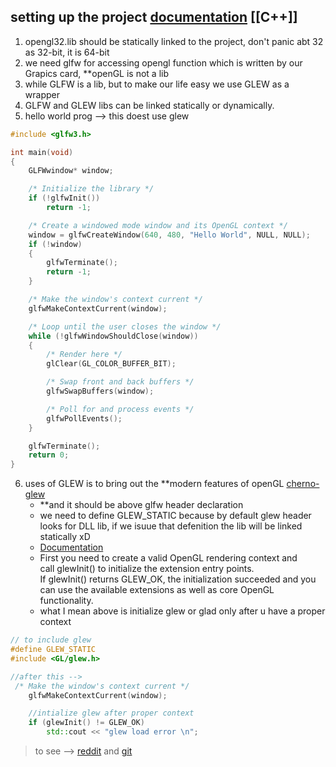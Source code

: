 ## setting up the project [documentation](https://docs.gl/) [[C++]]

1. opengl32.lib should be statically linked to the project, don't panic abt 32 as 32-bit, it is 64-bit
2. we need glfw for accessing opengl function which is written by our Grapics card, **openGL is not a lib
3. while GLFW is a lib, but to make our life easy we use GLEW as a wrapper 
4. GLFW and GLEW libs can be linked statically or dynamically.
5. hello world prog --> this doest use glew
```c++
#include <glfw3.h>

int main(void)
{
    GLFWwindow* window;

    /* Initialize the library */
    if (!glfwInit())
        return -1;

    /* Create a windowed mode window and its OpenGL context */
    window = glfwCreateWindow(640, 480, "Hello World", NULL, NULL);
    if (!window)
    {
        glfwTerminate();
        return -1;
    }

    /* Make the window's context current */
    glfwMakeContextCurrent(window);

    /* Loop until the user closes the window */
    while (!glfwWindowShouldClose(window))
    {
        /* Render here */
        glClear(GL_COLOR_BUFFER_BIT);

        /* Swap front and back buffers */
        glfwSwapBuffers(window);

        /* Poll for and process events */
        glfwPollEvents();
    }

    glfwTerminate();
    return 0;
}
```

6. uses of GLEW is to bring out the **modern features of openGL [cherno-glew](https://www.youtube.com/watch?v=H2E3yO0J7TM&list=PLlrATfBNZ98foTJPJ_Ev03o2oq3-GGOS2&index=3)
	- **and it should be above glfw header declaration
	- we need to define GLEW_STATIC because by default glew header looks for DLL lib, if we isuue that defenition the lib will be linked statically xD
	- [Documentation](https://glew.sourceforge.net/basic.html)
	- First you need to create a valid OpenGL rendering context and call glewInit() to initialize the extension entry points. If glewInit() returns GLEW_OK, the initialization succeeded and you can use the available extensions as well as core OpenGL functionality.
	- what I mean above is initialize glew or glad only after u have a proper context
```c++
// to include glew
#define GLEW_STATIC
#include <GL/glew.h>  

//after this -->
 /* Make the window's context current */
    glfwMakeContextCurrent(window);

    //intialize glew after proper context
    if (glewInit() != GLEW_OK)
        std::cout << "glew load error \n";
```

> to see --> [reddit](https://www.reddit.com/r/opengl/comments/zsn2ju/how_to_draw_circles_with_shaders/) and [git](https://github.com/shansen16/code-dump)
